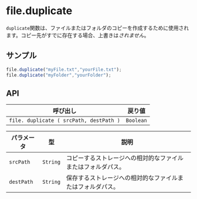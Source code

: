 # file.duplicate

`duplicate`関数は、ファイルまたはフォルダのコピーを作成するために使用されます。コピー先がすでに存在する場合、上書きは*されません*。

## サンプル

```javascript
file.duplicate("myFile.txt","yourFile.txt");
file.duplicate("myFolder","yourFolder");
```

## API

| 呼び出し | 戻り値 |
|---|---|
| `file. duplicate ( srcPath, destPath )` | `Boolean` |

| パラメータ | 型 | 説明 |
|---|---|---|
| `srcPath` | `String` | コピーするストレージへの相対的なファイルまたはフォルダパス。 |
| `destPath` | `String` | 保存するストレージへの相対的なファイルまたはフォルダパス。 |
